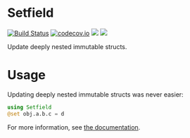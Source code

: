 # Setfield

[![Build Status](https://travis-ci.org/jw3126/Setfield.jl.svg?branch=master)](https://travis-ci.org/jw3126/Setfield.jl)
[![codecov.io](https://codecov.io/github/jw3126/Setfield.jl/coverage.svg?branch=master)](http://codecov.io/github/jw3126/Setfield.jl?branch=master)
[![](https://img.shields.io/badge/docs-stable-blue.svg)](https://jw3126.github.io/Setfield.jl/stable/intro)
[![](https://img.shields.io/badge/docs-latest-blue.svg)](https://jw3126.github.io/Setfield.jl/latest/intro)

Update deeply nested immutable structs.

# Usage
Updating deeply nested immutable structs was never easier:
```julia
using Setfield
@set obj.a.b.c = d
```
For more information, see [the documentation](https://jw3126.github.io/Setfield.jl/latest/intro/).
